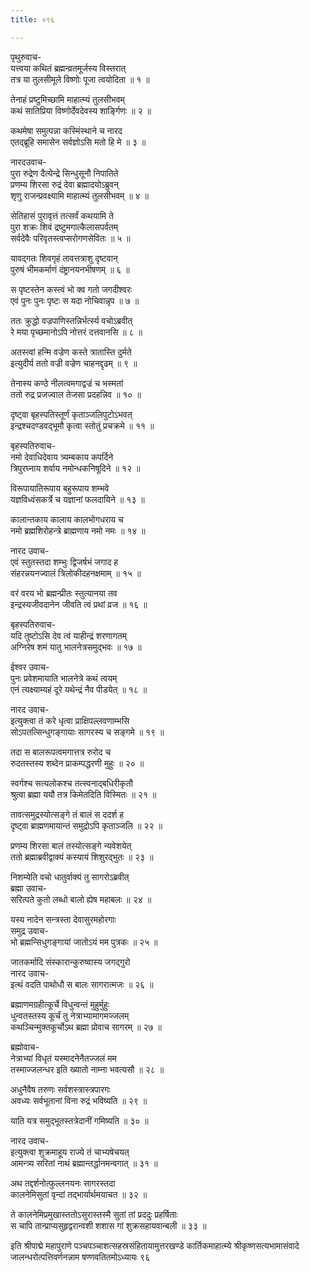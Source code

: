 ```yaml
---
title: ०९६

---
```

पृथुरुवाच-  
यत्त्वया कथितं ब्रह्मन्व्रतमूर्जस्य विस्तरात्  
तत्र या तुलसीमूले विष्णोः पूजा त्वयोदिता ॥ १ ॥


तेनाहं प्रष्टुमिच्छामि माहात्म्यं तुलसीभवम्  
कथं सातिप्रिया विष्णोर्देवदेवस्य शार्ङ्गिणः ॥ २ ॥


कथमेषा समुत्पन्ना कस्मिंस्थाने च नारद  
एतद्ब्रूहि समासेन सर्वज्ञोऽसि मतो हि मे ॥ ३ ॥


नारदउवाच-  
पुरा रुद्रेण दैत्येन्द्रे सिन्धुसूनौ निपातिते  
प्रणम्य शिरसा रुद्रं देवा ब्रह्मादयोऽब्रुवन्  
शृणु राजन्प्रवक्ष्यामि माहात्म्यं तुलसीभवम् ॥ ४ ॥


सेतिहासं पुरावृत्तं तत्सर्वं कथयामि ते  
पुरा शक्रः शिवं द्रष्टुमगात्कैलासपर्वतम्  
सर्वदेवैः परिवृतस्त्वप्सरोगणसेवितः ॥ ५ ॥


यावद्गतः शिवगृहं तावत्तत्राशु दृष्टवान्  
पुरुषं भीमकर्माणं दंष्ट्रानयनभीषणम् ॥ ६ ॥


स पृष्टस्तेन कस्त्वं भो क्व गतो जगदीश्वरः  
एवं पुनः पुनः पृष्टः स यदा नोचिवान्नृप ॥ ७ ॥


ततः क्रुद्धो वज्रपाणिस्तन्निर्भर्त्स्य वचोऽब्रवीत्  
रे मया पृच्छमानोऽपि नोत्तरं दत्तवानसि ॥ ८ ॥


अतस्त्वां हन्मि वज्रेण कस्ते त्रातास्ति दुर्मते  
इत्युदीर्य ततो वज्री वज्रेण चाहनद्दृढम् ॥ ९ ॥


तेनास्य कण्ठे नीलत्वमगाद्वज्रं च भस्मतां  
ततो रुद्र प्रजज्वाल तेजसा प्रदहन्निव ॥ १० ॥


दृष्ट्वा बृहस्पतिस्तूर्णं कृताञ्जलिपुटोऽभवत्  
इन्द्रश्चदण्डवद्भूमौ कृत्वा स्तोतुं प्रचक्रमे ॥ ११ ॥


बृहस्पतिरुवाच-  
नमो देवाधिदेवाय त्र्यम्बकाय कपर्दिने  
त्रिपुरघ्नाय शर्वाय नमोन्धकनिषूदिने ॥ १२ ॥


विरूपायातिरूपाय बहुरूपाय शम्भवे  
यज्ञविध्वंसकर्त्रे च यज्ञानां फलदायिने ॥ १३ ॥


कालान्तकाय कालाय कालभोगधराय च  
नमो ब्रह्मशिरोहन्त्रे ब्राह्मणाय नमो नमः ॥ १४ ॥


नारद उवाच-  
एवं स्तुतस्तदा शम्भुः द्विजर्षभं जगाद ह  
संहरन्नयनज्वालं त्रिलोकीदहनक्षमाम् ॥ १५ ॥


वरं वरय भो ब्रह्मन्प्रीतः स्तुत्यानया तव  
इन्द्रस्यजीवदानेन जीवति त्वं प्रथां व्रज ॥ १६ ॥


बृहस्पतिरुवाच-  
यदि तुष्टोऽसि देव त्वं याहीन्द्रं शरणागतम्  
अग्निरेष शमं यातु भालनेत्रसमुद्भवः ॥ १७ ॥


ईश्वर उवाच-  
पुनः प्रवेशमायाति भालनेत्रे कथं त्वयम्  
एनं त्यक्ष्याम्यहं दूरे यथेन्द्रं नैव पीडयेत् ॥ १८ ॥


नारद उवाच-  
इत्युक्त्वा तं करे धृत्वा प्राक्षिपल्लवणाम्भसि  
सोऽपतत्सिन्धुगङ्गायाः सागरस्य च सङ्गमे ॥ १९ ॥


तदा स बालरूपत्वमगात्तत्र रुरोद च  
रुदतस्तस्य शब्देन प्राकम्पद्धरणी मुहुः ॥ २० ॥


स्वर्गश्च सत्यलोकश्च तत्स्वनाद्बधिरीकृतौ  
श्रुत्वा ब्रह्मा ययौ तत्र किमेतदिति विस्मितः ॥ २१ ॥


तावत्समुद्रस्योत्सङ्गे तं बालं स ददर्श ह  
दृष्ट्वा ब्राह्मणमायान्तं समुद्रोऽपि कृताञ्जलि ॥ २२ ॥


प्रणम्य शिरसा बालं तस्योत्सङ्गे न्यवेशयेत्  
ततो ब्रह्माब्रवीद्वाक्यं कस्यायं शिशुरद्भुतः ॥ २३ ॥


निशम्येति वचो धातुर्वाक्यं तु सागरोऽब्रवीत्  
ब्रह्मा उवाच-  
सरित्पते कुतो लब्धो बालो ह्येष महाबलः ॥ २४ ॥


यस्य नादेन सन्त्रस्ता देवासुरमहोरगाः  
समुद्र उवाच-  
भो ब्रह्मन्सिधुगङ्गायां जातोऽयं मम पुत्रकः ॥ २५ ॥


जातकर्मादि संस्कारान्कुरुष्वास्य जगद्गुरो  
नारद उवाच-  
इत्थं वदति पाथोधौ स बालः सागरात्मजः ॥ २६ ॥


ब्रह्माणमग्रहीत्कूर्चे विधुन्वन्तं मुहुर्मुहुः  
धुन्वतस्तस्य कूर्चं तु नेत्राभ्यामागमज्जलम्  
कथञ्चिन्मुक्तकूर्चोऽथ ब्रह्मा प्रोवाच सागरम् ॥ २७ ॥


ब्रह्मोवाच-  
नेत्राभ्यां विधृतं यस्मादनेनैतज्जलं मम  
तस्माज्जलन्धर इति ख्यातो नाम्ना भवत्यसौ ॥ २८ ॥


अधुनैवैष तरुणः सर्वशस्त्रास्त्रपारगः  
अवध्यः सर्वभूतानां विना रुद्रं भविष्यति ॥ २९ ॥


याति यत्र समुद्भूतस्तत्रेदानीं गमिष्यति ॥ ३० ॥


नारद उवाच-  
इत्युक्त्वा शुक्रमाहूय राज्ये तं चाभ्यषेचयत्  
आमन्त्र्य सरितां नाथं ब्रह्मान्तर्द्धानमन्वगात् ॥ ३१ ॥


अथ तद्दर्शनोत्फुल्लनयनः सागरस्तदा  
कालनेमिसुतां वृन्दां तद्भार्यार्थमयाचत ॥ ३२ ॥


ते कालनेमिप्रमुखास्ततोऽसुरास्तस्मै सुतां तां प्रददुः प्रहर्षिताः  
स चापि तान्प्राप्यसुहृद्वरान्वशी शशास गां शुक्रसहायवान्बली ॥ ३३ ॥


इति श्रीपाद्मे महापुराणे पञ्चपञ्चाशत्सहस्रसंहितायामुत्तरखण्डे कार्तिकमाहात्म्ये श्रीकृष्णसत्यभामासंवादे जालन्धरोत्पत्तिवर्णनन्नाम षण्णवतितमोऽध्यायः ९६
